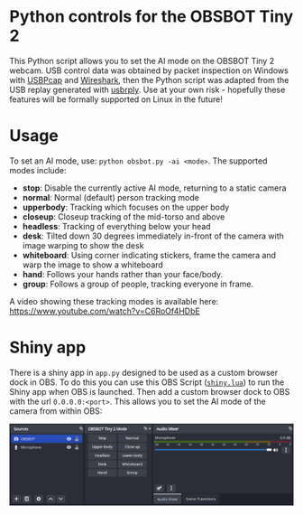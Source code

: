 

<!-- README.md is generated from README.qmd. Please edit that file -->

# Python controls for the OBSBOT Tiny 2

<!-- badges: start -->
<!-- badges: end -->

This Python script allows you to set the AI mode on the OBSBOT Tiny 2
webcam. USB control data was obtained by packet inspection on Windows
with [USBPcap](https://github.com/desowin/usbpcap) and
[Wireshark](https://gitlab.com/wireshark/wireshark), then the Python
script was adapted from the USB replay generated with
[usbrply](https://github.com/JohnDMcMaster/usbrply). Use at your own
risk - hopefully these features will be formally supported on Linux in
the future!

# Usage

To set an AI mode, use: `python obsbot.py -ai <mode>`. The supported
modes include:

- **stop**: Disable the currently active AI mode, returning to a static
  camera
- **normal**: Normal (default) person tracking mode
- **upperbody**: Tracking which focuses on the upper body
- **closeup**: Closeup tracking of the mid-torso and above
- **headless**: Tracking of everything below your head
- **desk**: Tilted down 30 degrees immediately in-front of the camera
  with image warping to show the desk
- **whiteboard**: Using corner indicating stickers, frame the camera and
  warp the image to show a whiteboard
- **hand**: Follows your hands rather than your face/body.
- **group**: Follows a group of people, tracking everyone in frame.

A video showing these tracking modes is available here:
https://www.youtube.com/watch?v=C6RoOf4HDbE

# Shiny app

There is a shiny app in `app.py` designed to be used as a custom browser
dock in OBS. To do this you can use this OBS Script
([`shiny.lua`](https://gist.github.com/mitchelloharawild/cb0328aa7190f861838ef9327e0c7962))
to run the Shiny app when OBS is launched. Then add a custom browser
dock to OBS with the url `0.0.0.0:<port>`. This allows you to set the AI
mode of the camera from within OBS:

![](obs-integration.png)
